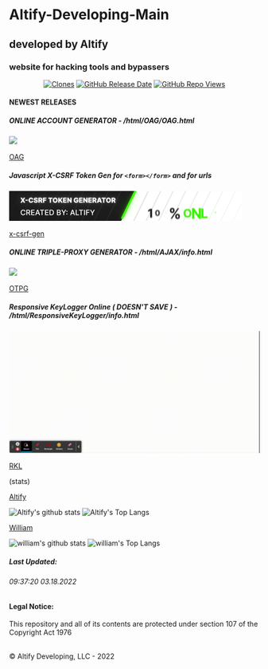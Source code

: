 # Altify-Developing-Main
## developed by Altify
### website for hacking tools and bypassers 
<p align="center">
<a href="https://github.com/Altify-Developing/Altify-Developing-Main/archive/refs/heads/main.zip"><img alt="Clones"
   src="https://img.shields.io/github/downloads/Altify-Developing/Altify-Developing-Main/total?color=green&label=Clones"></a>
  <a href="https://github.com/Altify-Developing/Altify-Developing-Main/releases/latest"><img alt="GitHub Release Date" src="https://img.shields.io/github/release-date/Altify-Developing/Altify-Developing-Main?color=success"></a>
<a href="https://views.whatilearened.today/views/github/Altify-Developing/altify-developing-chs.svg"><img alt="GitHub Repo Views" src="https://views.whatilearened.today/views/github/Altify-Developing/altify-developing-chs.svg"></a>
</p>


#### NEWEST RELEASES

##### ONLINE ACCOUNT GENERATOR - /html/OAG/OAG.html
<img src="https://github.com/Altify-Developing/Altify-Developing-Main/blob/main/html/OAG/img/AltifyOAG.gif"></img>

[OAG](https://github.com/Altify-Developing/Altify-Developing-Main/blob/main/html/OAG/OAG.html)

##### Javascript X-CSRF Token Gen for `<form></form>` and for urls
<img src="https://github.com/Altify-Developing/Altify-Developing-Main/blob/main/CSRF/CSRF.gif"></img>

[x-csrf-gen](https://github.com/Altify-Developing/Altify-Developing-Main/blob/main/CSRF/X-CSRF-GEN.html)

##### ONLINE TRIPLE-PROXY GENERATOR - /html/AJAX/info.html
<img src="https://github.com/Altify-Developing/Altify-Developing-Main/blob/main/html/AJAX/img/AltifyPrxGen.gif"></img>

[OTPG](https://github.com/Altify-Developing/Altify-Developing-Main/blob/main/html/AJAX/info.html)

##### Responsive KeyLogger Online ( DOESN'T SAVE ) - /html/ResponsiveKeyLogger/info.html
<img src="https://raw.githubusercontent.com/Altify-Developing/Altify-Developing-Main/main/html/ResponsiveKeyLogger/Example.gif"></img>

[RKL](https://altify-developing-001.netlify.app/html/responsivekeylogger/info)

(stats)

[Altify](https://github.com/Altify-Development)

![Altify's github stats](https://github-readme-stats.vercel.app/api?username=altify-development&count_private=true&show_icons=true&include_all_commits&custom_title=Altify%27s%20Statistics)
![Altify's Top Langs](https://github-readme-stats.vercel.app/api/top-langs/?username=altify-development&langs_count=3)

[William](https://github.com/williameom5678)

![william's github stats](https://github-readme-stats.vercel.app/api?username=williameom5678&count_private=true&show_icons=true&include_all_commits&custom_title=williameom5678%27s%20Statistics)
![william's Top Langs](https://github-readme-stats.vercel.app/api/top-langs/?username=williameom5678&langs_count=3)

##### Last Updated:
###### 09:37:20 03.18.2022








#### Legal Notice:

This repository and all of its contents are protected under section 107 of the Copyright Act 1976

<html><br>&copy; Altify Developing, LLC - 2022</html>
